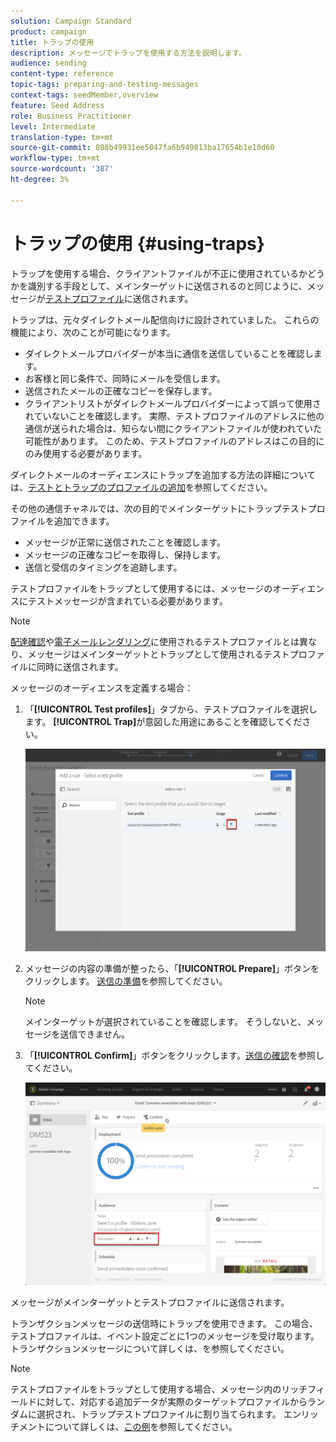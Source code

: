 ```yaml
---
solution: Campaign Standard
product: campaign
title: トラップの使用
description: メッセージでトラップを使用する方法を説明します。
audience: sending
content-type: reference
topic-tags: preparing-and-testing-messages
context-tags: seedMember,overview
feature: Seed Address
role: Business Practitioner
level: Intermediate
translation-type: tm+mt
source-git-commit: 088b49931ee5047fa6b949813ba17654b1e10d60
workflow-type: tm+mt
source-wordcount: '387'
ht-degree: 3%

---
```



# トラップの使用 {#using-traps}

トラップを使用する場合、クライアントファイルが不正に使用されているかどうかを識別する手段として、メインターゲットに送信されるのと同じように、メッセージが[テストプロファイル](../../audiences/using/managing-test-profiles.md)に送信されます。

トラップは、元々ダイレクトメール配信向けに設計されていました。 これらの機能により、次のことが可能になります。

* ダイレクトメールプロバイダーが本当に通信を送信していることを確認します。
* お客様と同じ条件で、同時にメールを受信します。
* 送信されたメールの正確なコピーを保存します。
* クライアントリストがダイレクトメールプロバイダーによって誤って使用されていないことを確認します。 実際、テストプロファイルのアドレスに他の通信が送られた場合は、知らない間にクライアントファイルが使われていた可能性があります。 このため、テストプロファイルのアドレスはこの目的にのみ使用する必要があります。

ダイレクトメールのオーディエンスにトラップを追加する方法の詳細については、[テストとトラップのプロファイルの追加](../../channels/using/defining-the-direct-mail-audience.md#adding-test-and-trap-profiles)を参照してください。

その他の通信チャネルでは、次の目的でメインターゲットにトラップテストプロファイルを追加できます。

* メッセージが正常に送信されたことを確認します。
* メッセージの正確なコピーを取得し、保持します。
* 送信と受信のタイミングを追跡します。

テストプロファイルをトラップとして使用するには、メッセージのオーディエンスにテストメッセージが含まれている必要があります。

>[!NOTE]
>
>[配達確認](../../sending/using/sending-proofs.md)や[電子メールレンダリング](../../sending/using/email-rendering.md)に使用されるテストプロファイルとは異なり、メッセージはメインターゲットとトラップとして使用されるテストプロファイルに同時に送信されます。

メッセージのオーディエンスを定義する場合：

1. 「**[!UICONTROL Test profiles]**」タブから、テストプロファイルを選択します。 **[!UICONTROL Trap]**&#x200B;が意図した用途にあることを確認してください。

   ![](assets/trap_select.png)

1. メッセージの内容の準備が整ったら、「**[!UICONTROL Prepare]**」ボタンをクリックします。 [送信の準備](../../sending/using/preparing-the-send.md)を参照してください。
   >[!NOTE]
   >
   >メインターゲットが選択されていることを確認します。 そうしないと、メッセージを送信できません。

1. 「**[!UICONTROL Confirm]**」ボタンをクリックします。[送信の確認](../../sending/using/confirming-the-send.md)を参照してください。

   ![](assets/trap_confirm.png)

メッセージがメインターゲットとテストプロファイルに送信されます。

トランザクションメッセージの送信時にトラップを使用できます。 この場合、テストプロファイルは、イベント設定ごとに1つのメッセージを受け取ります。 トランザクションメッセージについて詳しくは、[](../../channels/using/getting-started-with-transactional-msg.md)を参照してください。

>[!NOTE]
>
>テストプロファイルをトラップとして使用する場合、メッセージ内のリッチフィールドに対して、対応する追加データが実際のターゲットプロファイルからランダムに選択され、トラップテストプロファイルに割り当てられます。 エンリッチメントについて詳しくは、[この例](../../automating/using/enriching-profile-data-file.md)を参照してください。
